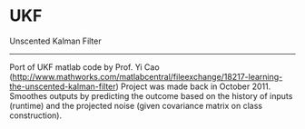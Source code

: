 UKF
=========

Unscented Kalman Filter  

------------------------------------------------------------------

Port of UKF matlab code by Prof. Yi Cao (http://www.mathworks.com/matlabcentral/fileexchange/18217-learning-the-unscented-kalman-filter)
Project was made back in October 2011. Smoothes outputs by predicting the outcome based on the history of inputs (runtime) and the projected noise (given covariance matrix on class construction). 
